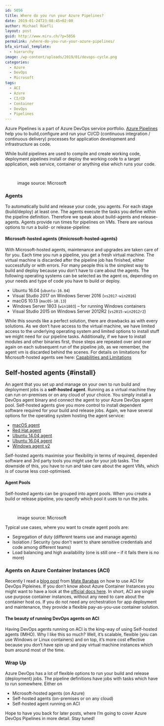 ```yaml
---
id: 5056
title: Where do you run your Azure Pipelines?
date: 2019-01-24T23:08:45+02:00
author: Michael Rüefli
layout: post
guid: http://www.miru.ch/?p=5056
permalink: /where-do-you-run-your-azure-pipelines/
bfa_virtual_template:
  - hierarchy
image: /wp-content/uploads/2019/01/devops-cycle.png
categories:
  - Azure
  - DevOps
  - Microsoft
tags:
  - ACI
  - Azure
  - CI/CD
  - Container
  - DevOps
  - Pipelines
---
```

Azure Pipelines is a part of Azure DevOps service portfolio. [Azure Pipelines](https://docs.microsoft.com/en-us/azure/devops/pipelines/index?view=vsts) help you to build,configure and run your CI/CD (continuous integration / continuous delivery) processes for application development and infrastructure as code.

While build pipelines are used to compile and create working code, deployment pipelines install or deploy the working code to a target application, web service, container or anything else which runs your code.<figure class="wp-block-image">

<img src="../images/2019/01/pipelines-image-designer.png" alt="" class="wp-image-5063" srcset="../images/2019/01/pipelines-image-designer.png 824w, ../images/2019/01/pipelines-image-designer-300x131.png 300w, ../images/2019/01/pipelines-image-designer-768x335.png 768w" sizes="(max-width: 824px) 100vw, 824px" /> <figcaption>image source: Microsoft</figcaption></figure> 

### Agents

To automatically build and release your code, you agents. For each stage (build/deploy) at least one. The agents execute the tasks you define within the pipeline definition. Therefore we speak about build-agents and release-agents. Agents provide run times for pipelines on VMs. There are various options to run a build- or release-pipeline:

#### Microsoft-hosted agents {#microsoft-hosted-agents}

With Microsoft-hosted agents, maintenance and upgrades are taken care of for you. Each time you run a pipeline, you get a fresh virtual machine. The virtual machine is discarded after the pipeline job has finished, either successfully or with errors. For many people this is the simplest way to build and deploy because you don&#8217;t have to care about the agents. The following operating systems can be selected as the agent os, depending on your needs and type of code you have to build or deploy.

  * Ubuntu 16.04 (`ubuntu-16.04`)
  * Visual Studio 2017 on Windows Server 2016 (`vs2017-win2016`)
  * macOS 10.13 (`macOS-10.13`)
  * Windows Server 1803 (`win1803`) &#8211; for running Windows containers
  * Visual Studio 2015 on Windows Server 2012R2 (`vs2015-win2012r2`)

While this sounds like a perfect solution, there are drawbacks as with every solutions. As we don&#8217;t have access to the virtual machine, we have limited access to the underlying operating system and limited options to install stuff we might need for our pipeline tasks. Additionally, if we have to install modules and other binaries first, those steps are repeated over and over again on each subsequent run of the pipeline job, as we remember, the agent vm is discarded behind the scenes. For details on limitations for Microsoft-hosted agents see here: [Capabilities and Limitations](https://docs.microsoft.com/en-us/azure/devops/pipelines/agents/hosted?view=vsts&tabs=yaml#capabilities-and-limitations)

## Self-hosted agents {#install}

An agent that you set up and manage on your own to run build and deployment jobs is a&nbsp;**self-hosted agent**. Running as a virtual machine they can run on-premises or on any cloud of your choice. You simply install a DevOps agent binary and connect the agent to your Azure DevOps agent pool. Self-hosted agents give you more control to install dependent software required for your build and release jobs. Again, we have several options for the operating system hosting the agent service:

  * [macOS agent](https://docs.microsoft.com/en-us/azure/devops/pipelines/agents/v2-osx?view=vsts)
  * [Red Hat agent](https://docs.microsoft.com/en-us/azure/devops/pipelines/agents/v2-linux?view=vsts)
  * [Ubuntu 14.04 agent](https://docs.microsoft.com/en-us/azure/devops/pipelines/agents/v2-linux?view=vsts)
  * [Ubuntu 16.04 agent](https://docs.microsoft.com/en-us/azure/devops/pipelines/agents/v2-linux?view=vsts)
  * [Windows agent v2](https://docs.microsoft.com/en-us/azure/devops/pipelines/agents/v2-windows?view=vsts)

Self-hosted agents maximise your flexibility in terms of required, depended software and 3rd party tools you might use for your job tasks. The downside of this, you have to run and take care about the agent VMs, which is of course less cost-optimised.

#### Agent Pools

Self-hosted agents can be grouped into agent pools. When you create a build or release pipeline, you specify which pool it uses to run the jobs.<figure class="wp-block-image">

<img src="../images/2019/01/Agents-pools-Azure-Pipelines-_-Microsoft-Docs.png" alt="" class="wp-image-5066" srcset="../images/2019/01/Agents-pools-Azure-Pipelines-_-Microsoft-Docs.png 543w, ../images/2019/01/Agents-pools-Azure-Pipelines-_-Microsoft-Docs-300x280.png 300w" sizes="(max-width: 543px) 100vw, 543px" /> <figcaption>image source: Microsoft</figcaption></figure> 

Typical use cases, where you want to create agent pools are:

  * Segregation of duty (different teams use and manage agents)
  * Isolation / Security (you don&#8217;t want to share sensitive credentials and code among different teams)
  * Load balancing and high availability (one is still one &#8211; if it fails there is no more)

### Agents on Azure Container Instances (ACI)

Recently I read a [blog post](https://blogs.msdn.microsoft.com/devops/2019/01/07/azure-devops-agents-on-azure-container-instances-aci/) from [Mate Barabas](https://social.msdn.microsoft.com/profile/M%C3%A1t%C3%A9+Barab%C3%A1s) on how to use ACI for DevOps Pipleines. If you don&#8217;t know about Azure Container Instances you might want to have a look at the [official docs here](https://docs.microsoft.com/en-us/azure/container-instances/). In short, ACI are single use purpose container instances, without any need to care about the container host os. If you do not need any orchestration for app deployment and maintenance, they provide a flexible pay-as-you-use container solution.

#### The beauty of running DevOps agents on ACI

Having DevOps agents running on ACI is the king-way of using Self-hosted agents (IMHO). Why I like this so much? Well, it&#8217;s scalable, flexible (you can use Windows or Linux containers) and on top, it&#8217;s more cost effective because you don&#8217;t have spin up and pay virtual machine instances which bum around most of the time.

### Wrap Up

Azure DevOps has a lot of flexible options to run your build and release (deployment) jobs. The pipeline definitions have jobs with tasks which have to run somewhere. Either on

  * Microsoft-hosted agents (on Azure)
  * Self-hosted agents (on-premises or on any cloud)
  * Self-hosted agent running on ACI

Hope to have you back for later posts, where I&#8217;m going to cover Azure DevOps Pipelines in more detail. Stay tuned!